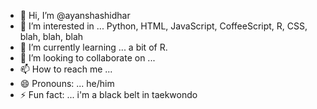 - 👋 Hi, I’m @ayanshashidhar
- 👀 I’m interested in ... Python, HTML, JavaScript, CoffeeScript, R, CSS, blah, blah, blah
- 🌱 I’m currently learning ... a bit of R.
- 💞️ I’m looking to collaborate on ...
- 📫 How to reach me ...
- 😄 Pronouns: ... he/him
- ⚡ Fun fact: ... i'm a black belt in taekwondo

